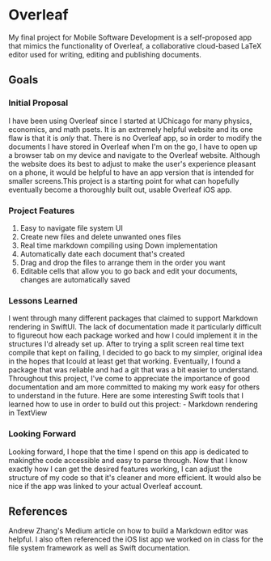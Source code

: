 # Overleaf

My final project for Mobile Software Development is a self-proposed app that mimics the functionality of Overleaf, a collaborative cloud-based LaTeX editor used for writing, editing and publishing documents. 

## Goals 

### Initial Proposal 

I have been using Overleaf since I started at UChicago for many physics, economics, and math psets. It is an extremely helpful website and its one flaw is that it is _only_ that. There is no Overleaf app, so in order to modify the documents I have stored in Overleaf when I'm on the go, I have to open up a browser tab on my device and navigate to the Overleaf website. Although the website does its best to adjust to make the user's experience pleasant on a phone, it would be helpful to have an app version that is intended for smaller screens.This project is a starting point for what can hopefully eventually become a thoroughly built out, usable Overleaf iOS app.

### Project Features 

1) Easy to navigate file system UI
2) Create new files and delete unwanted ones files
3) Real time markdown compiling using Down implementation
4) Automatically date each document that's created
5) Drag and drop the files to arrange them in the order you want
6) Editable cells that allow you to go back and edit your documents, changes are automatically saved

### Lessons Learned

I went through many different packages that claimed to support Markdown rendering in SwiftUI. The lack of documentation made it particularly difficult to figureout how each package worked and how I could implement it in the structures I'd already set up. After to trying a split screen real time text compile that kept on failing, I decided to go back to my simpler, original idea in the hopes that Icould at least get that working. Eventually, I found a package that was reliable and had a git that was a bit easier to understand. Throughout this project, I've come to appreciate the importance of good documentation and am more committed to making my work easy for others to understand in the future. Here are some interesting Swift tools that I learned how to use in order to build out this project: 
	- Markdown rendering in TextView

### Looking Forward 

Looking forward, I hope that the time I spend on this app is dedicated to makingthe code accessible and easy to parse through. Now that I know exactly how I can get the desired features working, I can adjust the structure of my code so that it's cleaner and more efficient. It would also be nice if the app was linked to your actual Overleaf account. 

## References 

Andrew Zhang's Medium article on how to build a Markdown editor was helpful. I also often referenced the iOS list app we worked on in class for the file system framework as well as Swift documentation.  

